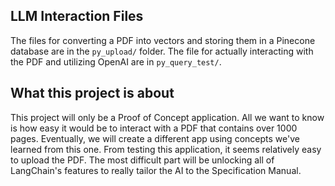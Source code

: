 ## LLM Interaction Files
The files for converting a PDF into vectors and storing them in a Pinecone database are in the ```py_upload/``` folder.
The file for actually interacting with the PDF and utilizing OpenAI are in ```py_query_test/```.

## What this project is about
This project will only be a Proof of Concept application. All we want to know is how easy it would be to interact with a PDF that contains over 1000 pages.
Eventually, we will create a different app using concepts we've learned from this one. From testing this application, it seems relatively easy to upload the PDF. The most difficult part will be unlocking all of LangChain's features to really tailor the AI to the Specification Manual.
